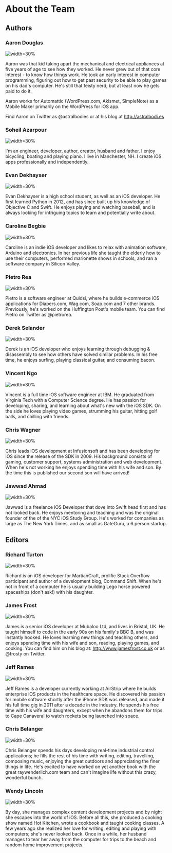 # About the Team

## Authors

### Aaron Douglas

![width=30%](images/aaron_douglas.jpg)

Aaron was that kid taking apart the mechanical and electrical appliances at five years of age to see how they worked. He never grew out of that core interest - to know how things work. He took an early interest in computer programming, figuring out how to get past security to be able to play games on his dad's computer. He's still that feisty nerd, but at least now he gets paid to do it. 

Aaron works for Automattic (WordPress.com, Akismet, SimpleNote) as a Mobile Maker primarily on the WordPress for iOS app.

Find Aaron on Twitter as @astralbodies or at his blog at http://astralbodi.es


### Soheil Azarpour

![width=30%](images/soheil_azarpour.png)

I'm an engineer, developer, author, creator, husband and father. I enjoy bicycling, boating and playing piano. I live in Manchester, NH. I create iOS apps professionally and independently.


### Evan Dekhayser

![width=30%](images/evan_dekhayser.jpg)

Evan Dekhayser is a high school student, as well as an iOS developer. He first learned Python in 2012, and has since built up his knowledge of Objective C and Swift. He enjoys playing and watching baseball, and is always looking for intriguing topics to learn and potentially write about.


### Caroline Begbie

![width=30%](images/caroline_begbie.jpg)

Caroline is an indie iOS developer and likes to relax with animation software, Arduino and electronics.  In her previous life she taught the elderly how to use their computers, performed marionette shows in schools, and ran a software company in Silicon Valley.


### Pietro Rea

![width=30%](images/pietro_rea.jpg)

Pietro is a software engineer at Quidsi, where he builds e-commerce iOS applications for Diapers.com, Wag.com, Soap.com and 7 other brands. Previously, he's worked on the Huffington Post's mobile team. You can find Pietro on Twitter as @pietrorea.


### Derek Selander

![width=30%](images/derek_selander.png)

Derek is an iOS developer who enjoys learning through debugging & disassembly to see how others have solved similar problems. In his free time, he enjoys surfing, playing classical guitar, and consuming bacon.


### Vincent Ngo

![width=30%](images/vincent_ngo.jpg)

Vincent is a full time iOS software engineer at IBM. He graduated from Virginia Tech with a Computer Science degree. He has passion for developing, sharing, and learning about what's new with the iOS SDK. On the side he loves playing video games, strumming his guitar, hitting golf balls, and chilling with friends.


### Chris Wagner

![width=30%](images/chris_wagner.jpg)

Chris leads iOS development at Infusionsoft and has been developing for iOS since the release of the SDK in 2009. His background consists of gaming, customer support, systems administration and web development. When he's not working he enjoys spending time with his wife and son. By the time this is published our second son will have arrived!

### Jawwad Ahmad

![width=30%](images/jawwad_ahmad.jpg)

Jawwad is a freelance iOS Developer that dove into Swift head first and has not looked back. He enjoys mentoring and teaching and was the original founder of the of the NYC iOS Study Group. He's worked for companies as large as The New York Times, and as small as GateGuru, a 6 person startup.

## Editors

### Richard Turton

![width=30%](images/richard_turton.jpg)

Richard is an iOS developer for MartianCraft, prolific Stack Overflow participant and author of a development blog, Command Shift. When he's not in front of a computer he is usually building Lego horse powered spaceships (don't ask!) with his daughter.


### James Frost

![width=30%](images/james_frost.jpg)

James is a senior iOS developer at Mubaloo Ltd, and lives in Bristol, UK. He taught himself to code in the early 90s on his family's BBC B, and was instantly hooked. He loves learning new things and teaching others, and enjoys spending time with his wife and son, reading, playing games, and cooking. You can find him on his blog at: http://www.jamesfrost.co.uk or as @frosty on Twitter.


### Jeff Rames

![width=30%](images/jeff_rames.jpg)

Jeff Rames is a developer currently working at AirStrip where he builds enterprise iOS products in the healthcare space.  He discovered his passion for mobile software shortly after the iPhone SDK was released, and made it his full time gig in 2011 after a decade in the industry. He spends his free time with his wife and daughters, except when he abandons them for trips to Cape Canaveral to watch rockets being launched into space.


### Chris Belanger

![width=30%](images/chris_belanger.jpg)

Chris Belanger spends his days developing real-time industrial control applications; he fills the rest of his time with writing, editing, travelling, composing music, enjoying the great outdoors and appreciating the finer things in life. He's excited to have worked on yet another book with the great raywenderlich.com team and can't imagine life without this crazy, wonderful bunch.


### Wendy Lincoln

![width=30%](images/wendy_lincoln.jpg)

By day, she manages complex content development projects and by night she escapes into the world of iOS. Before all this, she produced a cooking show named Hot Kitchen, wrote a cookbook and taught cooking classes. A few years ago she realized her love for writing, editing and playing with computers; she's never looked back.  Once in a while, her husband manages to tear her away from the computer for trips to the beach and random home improvement projects.
